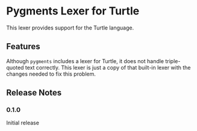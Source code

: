 # Pygments Lexer for Turtle

This lexer provides support for the Turtle language.

## Features

Although `pygments` includes a lexer for Turtle, it does not
handle triple-quoted text correctly. This lexer is just a
copy of that built-in lexer with the changes needed to fix
this problem.

## Release Notes

### 0.1.0

Initial release
